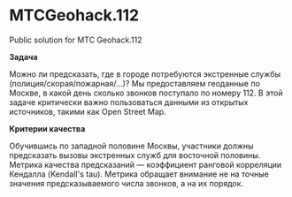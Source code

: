 # MTCGeohack.112
Public solution for MTC Geohack.112

**Задача**

Можно ли предсказать, где в городе потребуются экстренные службы (полиция/скорая/пожарная/...)? Мы предоставляем геоданные по Москве, в какой день сколько звонков поступало по номеру 112. В этой задаче критически важно пользоваться данными из открытых источников, такими как Open Street Map.


**Критерии качества**

Обучившись по западной половине Москвы, участники должны предсказать вызовы экстренных служб для восточной половины. Метрика качества предсказаний — коэффициент ранговой корреляции Кендалла (Kendall's tau). Метрика обращает внимание не на точные значения предсказываемого числа звонков, а на их порядок.
